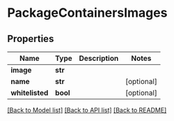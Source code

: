 # PackageContainersImages

## Properties
Name | Type | Description | Notes
------------ | ------------- | ------------- | -------------
**image** | **str** |  | 
**name** | **str** |  | [optional] 
**whitelisted** | **bool** |  | [optional] 

[[Back to Model list]](../README.md#documentation-for-models) [[Back to API list]](../README.md#documentation-for-api-endpoints) [[Back to README]](../README.md)

